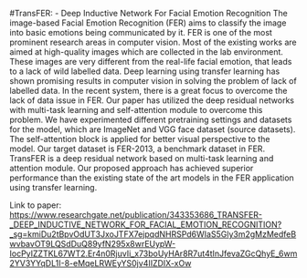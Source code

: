 #TransFER: - Deep Inductive Network For Facial Emotion Recognition 
The image-based Facial Emotion Recognition (FER) aims to classify the image into basic emotions being communicated by it. FER is one of the most prominent research areas in computer vision. Most of the existing works are aimed at high-quality images which are collected in the lab environment. These images are very different from the real-life facial emotion, that leads to a lack of wild labelled data. Deep learning using transfer learning has shown promising results in computer vision in solving the problem of lack of labelled data. In the recent system, there is a great focus to overcome the lack of data issue in FER. Our paper has utilized the deep residual networks with multi-task learning and self-attention module to overcome this problem. We have experimented different pretraining settings and datasets for the model, which are ImageNet and VGG face dataset (source datasets). The self-attention block is applied for better visual perspective to the model. Our target dataset is FER-2013, a benchmark dataset in FER. TransFER is a deep residual
network based on multi-task learning and attention module. Our proposed approach  has achieved superior performance than the existing state of the art models in the FER application using transfer learning.  

Link to paper: https://www.researchgate.net/publication/343353686_TRANSFER-_DEEP_INDUCTIVE_NETWORK_FOR_FACIAL_EMOTION_RECOGNITION?_sg=kmiDu2tBpvOdUT3JxoJTFX7ejpqdNHRSPd6WIaS5Gly3m2gMzMedfeBwvbavOT9LQSdDuQ89yfN295x8wrEUypW-IocPyIZZTKL67WT2.Er4n0RjuvIi_x73boUyHAr8R7ut4tInJfevaZGcQhyE_6wm2YV3YYqDL1I-8-eMqeLRWEyYS0jv4IIZDIX-xOw 
